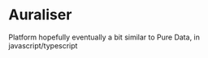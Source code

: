 Auraliser
=========

Platform hopefully eventually a bit similar to Pure Data, in javascript/typescript
